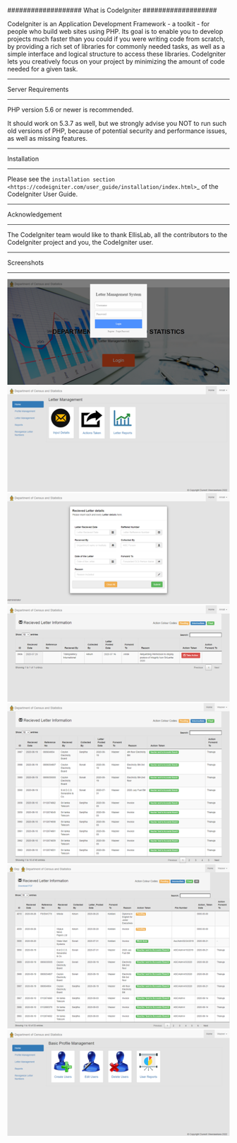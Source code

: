 ###################
What is CodeIgniter
###################

CodeIgniter is an Application Development Framework - a toolkit - for people
who build web sites using PHP. Its goal is to enable you to develop projects
much faster than you could if you were writing code from scratch, by providing
a rich set of libraries for commonly needed tasks, as well as a simple
interface and logical structure to access these libraries. CodeIgniter lets
you creatively focus on your project by minimizing the amount of code needed
for a given task.


*******************
Server Requirements
*******************

PHP version 5.6 or newer is recommended.

It should work on 5.3.7 as well, but we strongly advise you NOT to run
such old versions of PHP, because of potential security and performance
issues, as well as missing features.

************
Installation
************

Please see the `installation section <https://codeigniter.com/user_guide/installation/index.html>`_
of the CodeIgniter User Guide.

***************
Acknowledgement
***************

The CodeIgniter team would like to thank EllisLab, all the
contributors to the CodeIgniter project and you, the CodeIgniter user.


***************
Screenshots
***************

![screenshots1](https://github.com/duresh/Letter-Management-System/blob/main/1.png)
![screenshots2](https://github.com/duresh/Letter-Management-System/blob/main/2.png)
![screenshots3](https://github.com/duresh/Letter-Management-System/blob/main/3.png)
![screenshots4](https://github.com/duresh/Letter-Management-System/blob/main/4.png)
![screenshots5](https://github.com/duresh/Letter-Management-System/blob/main/5.png)
![screenshots6](https://github.com/duresh/Letter-Management-System/blob/main/6.png)
![screenshots7](https://github.com/duresh/Letter-Management-System/blob/main/7.png)


